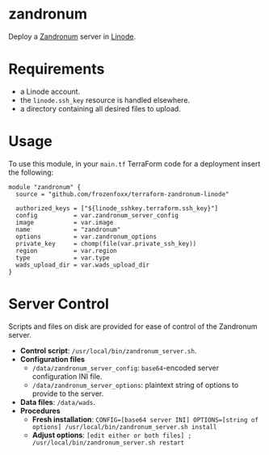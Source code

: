 # zandronum

Deploy a [Zandronum](https://zandronum.com/) server in [Linode](https://linode.com).

# Requirements

* a Linode account.
* the `linode.ssh_key` resource is handled elsewhere.
* a directory containing all desired files to upload.

# Usage

To use this module, in your `main.tf` TerraForm code for a deployment insert the following:

``` code
module "zandronum" {
  source = "github.com/frozenfoxx/terraform-zandronum-linode"

  authorized_keys = ["${linode_sshkey.terraform.ssh_key}"]
  config          = var.zandronum_server_config
  image           = var.image
  name            = "zandronum"
  options         = var.zandronum_options
  private_key     = chomp(file(var.private_ssh_key))
  region          = var.region
  type            = var.type
  wads_upload_dir = var.wads_upload_dir
}
```

# Server Control

Scripts and files on disk are provided for ease of control of the Zandronum server.

* **Control script**: `/usr/local/bin/zandronum_server.sh`.
* **Configuration files**
  * `/data/zandronum_server_config`: `base64`-encoded server configuration INI file.
  * `/data/zandronum_server_options`: plaintext string of options to provide to the server.
* **Data files**: `/data/wads`.
* **Procedures**
  * **Fresh installation**: `CONFIG=[base64 server INI] OPTIONS=[string of options] /usr/local/bin/zandronum_server.sh install`
  * **Adjust options**: `[edit either or both files] ; /usr/local/bin/zandronum_server.sh restart`
